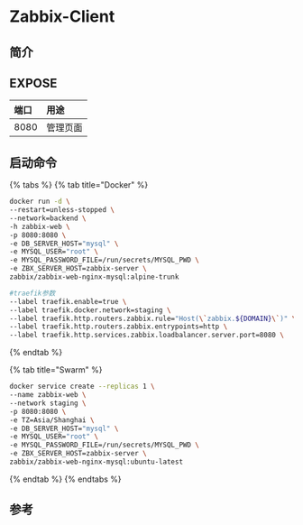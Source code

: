 # Zabbix-Client

## 简介



## EXPOSE

| 端口 | 用途 |
| :--- | :--- |
| 8080 | 管理页面 |



## 启动命令

{% tabs %}
{% tab title="Docker" %}
```bash
docker run -d \
--restart=unless-stopped \
--network=backend \
-h zabbix-web \
-p 8080:8080 \
-e DB_SERVER_HOST="mysql" \
-e MYSQL_USER="root" \
-e MYSQL_PASSWORD_FILE=/run/secrets/MYSQL_PWD \
-e ZBX_SERVER_HOST=zabbix-server \
zabbix/zabbix-web-nginx-mysql:alpine-trunk

#traefik参数
--label traefik.enable=true \
--label traefik.docker.network=staging \
--label traefik.http.routers.zabbix.rule="Host(\`zabbix.${DOMAIN}\`)" \
--label traefik.http.routers.zabbix.entrypoints=http \
--label traefik.http.services.zabbix.loadbalancer.server.port=8080 \
```
{% endtab %}

{% tab title="Swarm" %}
```bash
docker service create --replicas 1 \
--name zabbix-web \
--network staging \
-p 8080:8080 \
-e TZ=Asia/Shanghai \
-e DB_SERVER_HOST="mysql" \
-e MYSQL_USER="root" \
-e MYSQL_PASSWORD_FILE=/run/secrets/MYSQL_PWD \
-e ZBX_SERVER_HOST=zabbix-server \
zabbix/zabbix-web-nginx-mysql:ubuntu-latest
```
{% endtab %}
{% endtabs %}



## 参考

